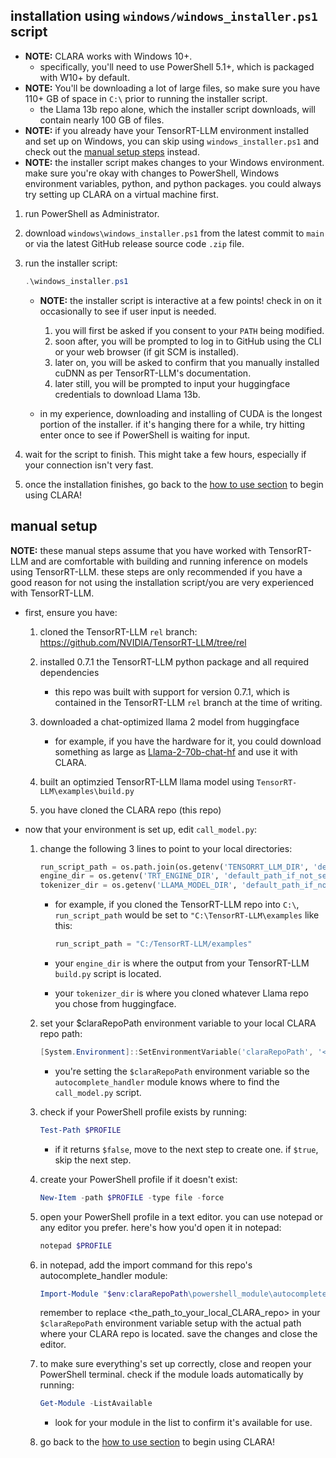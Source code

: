 ## installation using `windows/windows_installer.ps1` script

- **NOTE:** CLARA works with Windows 10+.
    - specifically, you'll need to use PowerShell 5.1+, which is packaged with W10+ by default.
- **NOTE:** You'll be downloading a lot of large files, so make sure you have 110+ GB of space in `C:\` prior to running the installer script.
    - the Llama 13b repo alone, which the installer script downloads, will contain nearly 100 GB of files.
- **NOTE:** if you already have your TensorRT-LLM environment installed and set up on Windows, you can skip using `windows_installer.ps1` and check out the [manual setup steps](#manual-setup) instead.
- **NOTE:** the installer script makes changes to your Windows environment. make sure you're okay with changes to PowerShell, Windows environment variables, python, and python packages. you could always try setting up CLARA on a virtual machine first.

1. run PowerShell as Administrator.

2. download `windows\windows_installer.ps1` from the latest commit to `main` or via the latest GitHub release source code `.zip` file.

3. run the installer script:

    ```powershell
    .\windows_installer.ps1
    ```

    - **NOTE:** the installer script is interactive at a few points! check in on it occasionally to see if user input is needed. 
        1. you will first be asked if you consent to your `PATH` being modified. 
        2. soon after, you will be prompted to log in to GitHub using the CLI or your web browser (if git SCM is installed).
        3. later on, you will be asked to confirm that you manually installed cuDNN as per TensorRT-LLM's documentation.
        4. later still, you will be prompted to input your huggingface credentials to download Llama 13b.

    - in my experience, downloading and installing of CUDA is the longest portion of the installer. if it's hanging there for a while, try hitting enter once to see if PowerShell is waiting for input.

4. wait for the script to finish. This might take a few hours, especially if your connection isn't very fast.

5. once the installation finishes, go back to the [how to use section](../README.md/#how-to-use) to begin using CLARA!

## manual setup

**NOTE:** these manual steps assume that you have worked with TensorRT-LLM and are comfortable with building and running inference on models using TensorRT-LLM. these steps are only recommended if you have a good reason for not using the installation script/you are very experienced with TensorRT-LLM.

- first, ensure you have:
    
    1. cloned the TensorRT-LLM `rel` branch: https://github.com/NVIDIA/TensorRT-LLM/tree/rel

    2. installed 0.7.1 the TensorRT-LLM python package and all required dependencies
        - this repo was built with support for version 0.7.1, which is contained in the TensorRT-LLM `rel` branch at the time of writing.

    3. downloaded a chat-optimized llama 2 model from huggingface
        - for example, if you have the hardware for it, you could download something as large as [Llama-2-70b-chat-hf](https://huggingface.co/meta-llama/Llama-2-70b-chat-hf) and use it with CLARA.
        
    3. built an optimzied TensorRT-LLM llama model using `TensorRT-LLM\examples\build.py`

    4. you have cloned the CLARA repo (this repo)

- now that your environment is set up, edit `call_model.py`:

    1. change the following 3 lines to point to your local directories:

        ```python
        run_script_path = os.path.join(os.getenv('TENSORRT_LLM_DIR', 'default_path_if_not_set'), "examples", "run.py")
        engine_dir = os.getenv('TRT_ENGINE_DIR', 'default_path_if_not_set')
        tokenizer_dir = os.getenv('LLAMA_MODEL_DIR', 'default_path_if_not_set')
        ```

        - for example, if you cloned the TensorRT-LLM repo into `C:\`, `run_script_path` would be set to `"C:\TensorRT-LLM\examples` like this:

            ```python
            run_script_path = "C:/TensorRT-LLM/examples"
            ```

        - your `engine_dir` is where the output from your TensorRT-LLM `build.py` script is located.
        - your `tokenizer_dir` is where you cloned whatever Llama repo you chose from huggingface.

    2. set your $claraRepoPath environment variable to your local CLARA repo path:

        ```powershell
        [System.Environment]::SetEnvironmentVariable('claraRepoPath', '<the_path_to_your_local_CLARA_repo>', [System.EnvironmentVariableTarget]::User)
        ```
        
        - you're setting the `$claraRepoPath` environment variable so the `autocomplete_handler` module knows where to find the `call_model.py` script.

    3. check if your PowerShell profile exists by running:

        ```powershell
        Test-Path $PROFILE
        ```

        - if it returns `$false`, move to the next step to create one. if `$true`, skip the next step.

    4. create your PowerShell profile if it doesn't exist:

        ```powershell
        New-Item -path $PROFILE -type file -force
        ```

    5. open your PowerShell profile in a text editor. you can use notepad or any editor you prefer. here's how you'd open it in notepad:

        ```powershell
        notepad $PROFILE
        ```

    6. in notepad, add the import command for this repo's autocomplete_handler module:

        ```powershell
        Import-Module "$env:claraRepoPath\powershell_module\autocomplete_handler.psm1"
        ```

        remember to replace <the_path_to_your_local_CLARA_repo> in your `$claraRepoPath` environment variable setup with the actual path where your CLARA repo is located.
        save the changes and close the editor.

    7. to make sure everything's set up correctly, close and reopen your PowerShell terminal. check if the module loads automatically by running:

        ```powershell
        Get-Module -ListAvailable
        ```

        - look for your module in the list to confirm it's available for use.

    8. go back to the [how to use section](../README.md/#how-to-use) to begin using CLARA!